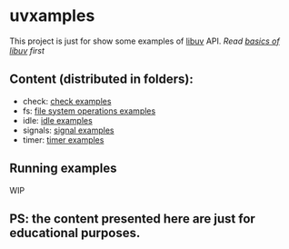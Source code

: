 # uvxamples

This project is just for show some examples of [libuv](http://libuv.org/) API.
_Read [basics of libuv](http://docs.libuv.org/en/v1.x/guide/basics.html#basics-of-libuv) first_

## Content (distributed in folders):

* check: [check examples](/check)
* fs: [file system operations examples](/fs)
* idle: [idle examples](/idle)
* signals: [signal examples](/signals)
* timer: [timer examples](/timer)

## Running examples

WIP

## PS: the content presented here are just for educational purposes.

